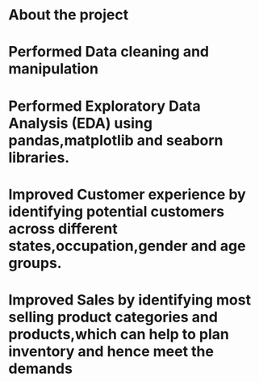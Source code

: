 # About the project 
# Performed Data cleaning and manipulation
# Performed Exploratory Data Analysis (EDA) using pandas,matplotlib and seaborn libraries.
# Improved Customer experience by identifying potential customers across different states,occupation,gender and age groups.
# Improved Sales by identifying most selling product categories and products,which can help to plan inventory and hence meet the demands 
